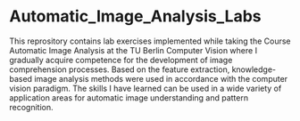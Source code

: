 # Automatic_Image_Analysis_Labs
This reprository contains lab exercises implemented while taking the Course Automatic Image Analysis at the TU Berlin Computer Vision where I gradually acquire competence for the development of image comprehension processes. Based on the feature extraction, knowledge-based image analysis methods were used in accordance with the computer vision paradigm. The skills I have learned can be used in a wide variety of application areas for automatic image understanding and pattern recognition.
